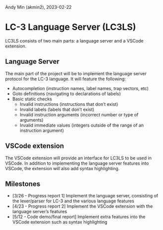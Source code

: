 Andy Min (akmin2), 2023-02-22

# LC-3 Language Server (LC3LS)

LC3LS consists of two main parts: a language server and a VSCode extension.

## Language Server

The main part of the project will be to implement the language server protocol for the LC-3 language. It will feature the following:

 * Autocompletion (instruction names, label names, trap vectors, etc)
 * Goto definitions (navigating to declarations of labels)
 * Basic static checks
     * Invalid instructions (instructions that don’t exist)
     * Invalid labels (labels that don’t exist)
     * Invalid instruction arguments (incorrect number or type of arguments)
     * Invalid immediate values (integers outside of the range of an instruction argument)

## VSCode extension
The VSCode extension will provide an interface for LC3LS to be used in VSCode. In addition to implementing the language server features into VSCode, the extension will also add syntax highlighting.

## Milestones
 * [3/26 - Progress report 1] Implement the language server, consisting of the lexer/parser for LC-3 and the various language features
 * [4/23 - Progress report 2] Implement the VSCode extension with the language server’s features
 * [5/12 - Code demo/final report] Implement extra features into the VSCode extension such as syntax highlighting

